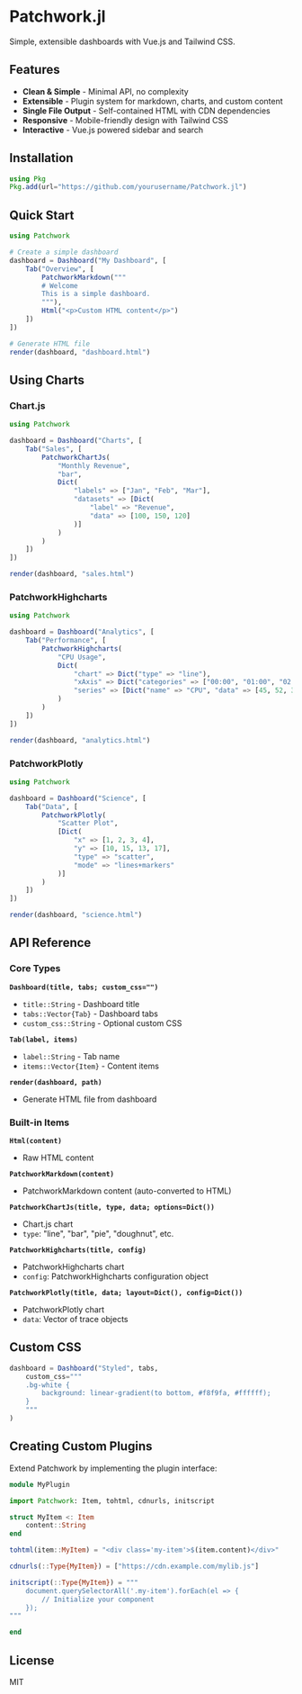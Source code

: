 # Patchwork.jl

Simple, extensible dashboards with Vue.js and Tailwind CSS.

## Features

- **Clean & Simple** - Minimal API, no complexity
- **Extensible** - Plugin system for markdown, charts, and custom content
- **Single File Output** - Self-contained HTML with CDN dependencies
- **Responsive** - Mobile-friendly design with Tailwind CSS
- **Interactive** - Vue.js powered sidebar and search

## Installation

```julia
using Pkg
Pkg.add(url="https://github.com/yourusername/Patchwork.jl")
```

## Quick Start

```julia
using Patchwork

# Create a simple dashboard
dashboard = Dashboard("My Dashboard", [
    Tab("Overview", [
        PatchworkMarkdown("""
        # Welcome
        This is a simple dashboard.
        """),
        Html("<p>Custom HTML content</p>")
    ])
])

# Generate HTML file
render(dashboard, "dashboard.html")
```

## Using Charts

### Chart.js

```julia
using Patchwork

dashboard = Dashboard("Charts", [
    Tab("Sales", [
        PatchworkChartJs(
            "Monthly Revenue",
            "bar",
            Dict(
                "labels" => ["Jan", "Feb", "Mar"],
                "datasets" => [Dict(
                    "label" => "Revenue",
                    "data" => [100, 150, 120]
                )]
            )
        )
    ])
])

render(dashboard, "sales.html")
```

### PatchworkHighcharts

```julia
using Patchwork

dashboard = Dashboard("Analytics", [
    Tab("Performance", [
        PatchworkHighcharts(
            "CPU Usage",
            Dict(
                "chart" => Dict("type" => "line"),
                "xAxis" => Dict("categories" => ["00:00", "01:00", "02:00"]),
                "series" => [Dict("name" => "CPU", "data" => [45, 52, 38])]
            )
        )
    ])
])

render(dashboard, "analytics.html")
```

### PatchworkPlotly

```julia
using Patchwork

dashboard = Dashboard("Science", [
    Tab("Data", [
        PatchworkPlotly(
            "Scatter Plot",
            [Dict(
                "x" => [1, 2, 3, 4],
                "y" => [10, 15, 13, 17],
                "type" => "scatter",
                "mode" => "lines+markers"
            )]
        )
    ])
])

render(dashboard, "science.html")
```

## API Reference

### Core Types

**`Dashboard(title, tabs; custom_css="")`**
- `title::String` - Dashboard title
- `tabs::Vector{Tab}` - Dashboard tabs
- `custom_css::String` - Optional custom CSS

**`Tab(label, items)`**
- `label::String` - Tab name
- `items::Vector{Item}` - Content items

**`render(dashboard, path)`**
- Generate HTML file from dashboard

### Built-in Items

**`Html(content)`**
- Raw HTML content

**`PatchworkMarkdown(content)`**
- PatchworkMarkdown content (auto-converted to HTML)

**`PatchworkChartJs(title, type, data; options=Dict())`**
- Chart.js chart
- `type`: "line", "bar", "pie", "doughnut", etc.

**`PatchworkHighcharts(title, config)`**
- PatchworkHighcharts chart
- `config`: PatchworkHighcharts configuration object

**`PatchworkPlotly(title, data; layout=Dict(), config=Dict())`**
- PatchworkPlotly chart
- `data`: Vector of trace objects

## Custom CSS

```julia
dashboard = Dashboard("Styled", tabs,
    custom_css="""
    .bg-white {
        background: linear-gradient(to bottom, #f8f9fa, #ffffff);
    }
    """
)
```

## Creating Custom Plugins

Extend Patchwork by implementing the plugin interface:

```julia
module MyPlugin

import Patchwork: Item, tohtml, cdnurls, initscript

struct MyItem <: Item
    content::String
end

tohtml(item::MyItem) = "<div class='my-item'>$(item.content)</div>"

cdnurls(::Type{MyItem}) = ["https://cdn.example.com/mylib.js"]

initscript(::Type{MyItem}) = """
    document.querySelectorAll('.my-item').forEach(el => {
        // Initialize your component
    });
"""

end
```

## License

MIT
